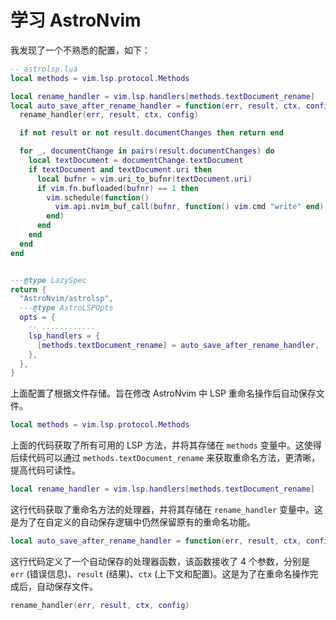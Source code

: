 # 学习 AstroNvim

我发现了一个不熟悉的配置，如下：

```lua
-- astrolsp.lua
local methods = vim.lsp.protocol.Methods

local rename_handler = vim.lsp.handlers[methods.textDocument_rename]
local auto_save_after_rename_handler = function(err, result, ctx, config)
  rename_handler(err, result, ctx, config)

  if not result or not result.documentChanges then return end

  for _, documentChange in pairs(result.documentChanges) do
    local textDocument = documentChange.textDocument
    if textDocument and textDocument.uri then
      local bufnr = vim.uri_to_bufnr(textDocument.uri)
      if vim.fn.bufloaded(bufnr) == 1 then
        vim.schedule(function()
          vim.api.nvim_buf_call(bufnr, function() vim.cmd "write" end)
        end)
      end
    end
  end
end


---@type LazySpec
return {
  "AstroNvim/astrolsp",
  ---@type AstroLSPOpts
  opts = {
    -- ............
    lsp_handlers = {
      [methods.textDocument_rename] = auto_save_after_rename_handler,
    },
  },
}
```

上面配置了根据文件存储。旨在修改 AstroNvim 中 LSP 重命名操作后自动保存文件。

```lua
local methods = vim.lsp.protocol.Methods
```

上面的代码获取了所有可用的 LSP 方法，并将其存储在 `methods` 变量中。这使得后续代码可以通过 `methods.textDocument_rename` 来获取重命名方法，更清晰，提高代码可读性。

```lua
local rename_handler = vim.lsp.handlers[methods.textDocument_rename]
```

这行代码获取了重命名方法的处理器，并将其存储在 `rename_handler` 变量中。这是为了在自定义的自动保存逻辑中仍然保留原有的重命名功能。

```lua
local auto_save_after_rename_handler = function(err, result, ctx, config)
```

这行代码定义了一个自动保存的处理器函数，该函数接收了 4 个参数，分别是 `err` (错误信息)、`result` (结果)、`ctx` (上下文和配置)。这是为了在重命名操作完成后，自动保存文件。

```lua
rename_handler(err, result, ctx, config)
```
